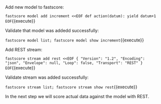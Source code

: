 Add new model to fastscore:

`
fastscore model add increment <<EOF
def action(datum):
  yield datum+1
EOF
`{{execute}}


Validate that model was addedd successfully:

`fastscore model list; fastscore model show increment`{{execute}}

Add REST stream:

`
fastscore stream add rest <<EOF
{
  "Version": "1.2",
  "Encoding": "json",
  "Envelope": null,
  "Loop": false,
  "Transport": "REST"
}
EOF
`{{execute}}

Validate stream was added successfully:

`fastscore stream list; fastscore stream show rest`{{execute}}

In the next step we will score actual data against the model with REST.


